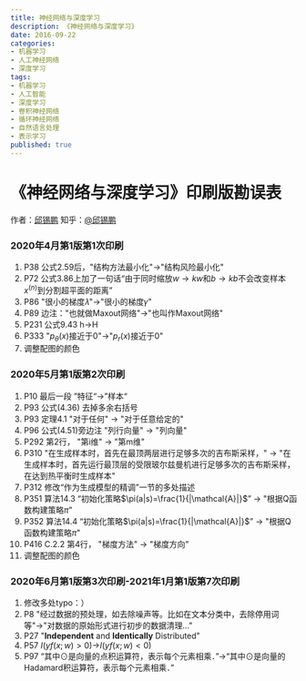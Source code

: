 ```yaml
---
title: 神经网络与深度学习
description: 《神经网络与深度学习》
date: 2016-09-22
categories:
- 机器学习
- 人工神经网络
- 深度学习
tags:
- 机器学习
- 人工智能
- 深度学习
- 卷积神经网络
- 循环神经网络
- 自然语言处理
- 表示学习
published: true
---
```

# 《神经网络与深度学习》印刷版勘误表
作者：[邱锡鹏](<https://xpqiu.github.io/>)  知乎：[@邱锡鹏](https://www.zhihu.com/people/xpqiu)

### 2020年4月第1版第1次印刷

1. P38 公式2.59后，"结构方法最小化"→"结构风险最小化"
2. P72 公式3.86上加了一句话“由于同时缩放$w\rightarrow kw$和$b\rightarrow kb$不会改变样本$x^{(n)}$到分割超平面的距离”
3. P86 "很小的梯度𝜆"→"很小的梯度𝛾"
4. P89 边注："也就做Maxout网络"→"也叫作Maxout网络"
5. P231 公式9.43 h→H
6. P333 "$p_\theta(x)$接近于0"→"$p_r(x)$接近于0"
7. 调整配图的颜色

### 2020年5月第1版第2次印刷

1. P10 最后一段 ”特征“→”样本“
2. P93 公式(4.36) 去掉多余右括号
3. P93 定理4.1 "对于任何" → "对于任意给定的"
4. P96 公式(4.51)旁边注  "列行向量" → "列向量"
5. P292 第2行， "第i维" → "第m维"
6. P310 "在生成样本时，首先在最顶两层进行足够多次的吉布斯采样，" → "在生成样本时，首先运行最顶层的受限玻尔兹曼机进行足够多次的吉布斯采样，在达到热平衡时生成样本"
7. P312 修改“作为生成模型的精调”一节的多处描述
8. P351 算法14.3 “初始化策略$\pi(a|s)=\frac{1}{|\mathcal{A}|}$” → "根据Q函数构建策略$\pi$"
9. P352 算法14.4 “初始化策略$\pi(a|s)=\frac{1}{|\mathcal{A}|}$” → "根据Q函数构建策略$\pi$"
10. P416 C.2.2 第4行， "梯度方法" → "梯度方向"
11. 调整配图的颜色

### 2020年6月第1版第3次印刷-2021年1月第1版第7次印刷

1. 修改多处typo：）
2. P8 "经过数据的预处理，如去除噪声等。比如在文本分类中，去除停用词等"→"对数据的原始形式进行初步的数据清理..."
3. P27 "**Independent** and **Identically** Distributed"
4. P57 $I\big(yf(x;w)>0\big)$→$I\big(y f(x;w)<0\big)$
5. P97 “其中⊙是向量的点积运算符，表示每个元素相乘．”→“其中⊙是向量的Hadamard积运算符，表示每个元素相乘．”




